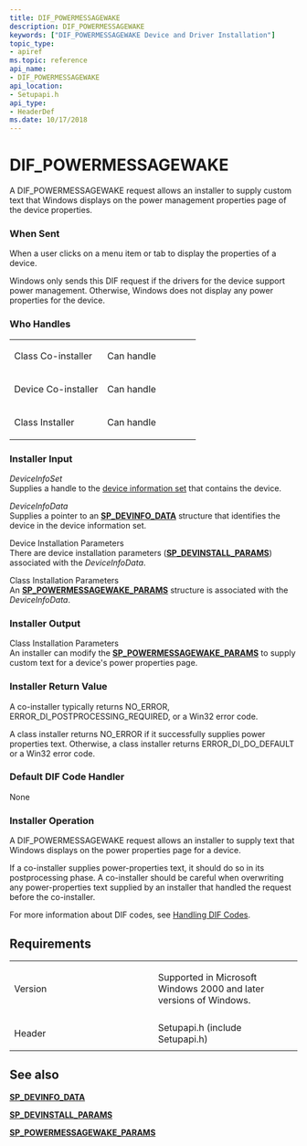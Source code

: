 ```yaml
---
title: DIF_POWERMESSAGEWAKE
description: DIF_POWERMESSAGEWAKE
keywords: ["DIF_POWERMESSAGEWAKE Device and Driver Installation"]
topic_type:
- apiref
ms.topic: reference
api_name:
- DIF_POWERMESSAGEWAKE
api_location:
- Setupapi.h
api_type:
- HeaderDef
ms.date: 10/17/2018
---
```


# DIF_POWERMESSAGEWAKE


A DIF_POWERMESSAGEWAKE request allows an installer to supply custom text that Windows displays on the power management properties page of the device properties.

### When Sent

When a user clicks on a menu item or tab to display the properties of a device.

Windows only sends this DIF request if the drivers for the device support power management. Otherwise, Windows does not display any power properties for the device.

### Who Handles

<table>
<colgroup>
<col width="50%" />
<col width="50%" />
</colgroup>
<tbody>
<tr class="odd">
<td align="left"><p>Class Co-installer</p></td>
<td align="left"><p>Can handle</p></td>
</tr>
<tr class="even">
<td align="left"><p>Device Co-installer</p></td>
<td align="left"><p>Can handle</p></td>
</tr>
<tr class="odd">
<td align="left"><p>Class Installer</p></td>
<td align="left"><p>Can handle</p></td>
</tr>
</tbody>
</table>

 

### Installer Input

<a href="" id="deviceinfoset"></a>*DeviceInfoSet*  
Supplies a handle to the [device information set](./device-information-sets.md) that contains the device.

<a href="" id="deviceinfodata"></a>*DeviceInfoData*  
Supplies a pointer to an [**SP_DEVINFO_DATA**](/windows/win32/api/setupapi/ns-setupapi-sp_devinfo_data) structure that identifies the device in the device information set.

<a href="" id="device-installation-parameters-"></a>Device Installation Parameters   
There are device installation parameters ([**SP_DEVINSTALL_PARAMS**](/windows/win32/api/setupapi/ns-setupapi-sp_devinstall_params_a)) associated with the *DeviceInfoData*.

<a href="" id="class-installation-parameters"></a>Class Installation Parameters  
An [**SP_POWERMESSAGEWAKE_PARAMS**](/windows/win32/api/setupapi/ns-setupapi-sp_powermessagewake_params_a) structure is associated with the *DeviceInfoData*.

### Installer Output

<a href="" id="class-installation-parameters"></a>Class Installation Parameters  
An installer can modify the [**SP_POWERMESSAGEWAKE_PARAMS**](/windows/win32/api/setupapi/ns-setupapi-sp_powermessagewake_params_a) to supply custom text for a device's power properties page.

### Installer Return Value

A co-installer typically returns NO_ERROR, ERROR_DI_POSTPROCESSING_REQUIRED, or a Win32 error code.

A class installer returns NO_ERROR if it successfully supplies power properties text. Otherwise, a class installer returns ERROR_DI_DO_DEFAULT or a Win32 error code.

### Default DIF Code Handler

None

### Installer Operation

A DIF_POWERMESSAGEWAKE request allows an installer to supply text that Windows displays on the power properties page for a device.

If a co-installer supplies power-properties text, it should do so in its postprocessing phase. A co-installer should be careful when overwriting any power-properties text supplied by an installer that handled the request before the co-installer.

For more information about DIF codes, see [Handling DIF Codes](./handling-dif-codes.md).

## Requirements

<table>
<colgroup>
<col width="50%" />
<col width="50%" />
</colgroup>
<tbody>
<tr class="odd">
<td align="left"><p>Version</p></td>
<td align="left"><p>Supported in Microsoft Windows 2000 and later versions of Windows.</p></td>
</tr>
<tr class="even">
<td align="left"><p>Header</p></td>
<td align="left">Setupapi.h (include Setupapi.h)</td>
</tr>
</tbody>
</table>

## See also


[**SP_DEVINFO_DATA**](/windows/win32/api/setupapi/ns-setupapi-sp_devinfo_data)

[**SP_DEVINSTALL_PARAMS**](/windows/win32/api/setupapi/ns-setupapi-sp_devinstall_params_a)

[**SP_POWERMESSAGEWAKE_PARAMS**](/windows/win32/api/setupapi/ns-setupapi-sp_powermessagewake_params_a)

 


